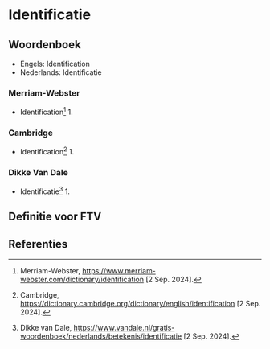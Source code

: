 # Identificatie

## Woordenboek

- Engels: Identification
- Nederlands: Identificatie

### Merriam-Webster

- Identification[^1]
  1.

### Cambridge

- Identification[^2]
  1.

### Dikke Van Dale

- Identificatie[^3]
  1.

## Definitie voor FTV

## Referenties

[^1]: Merriam-Webster, https://www.merriam-webster.com/dictionary/identification [2 Sep. 2024].
[^2]: Cambridge, https://dictionary.cambridge.org/dictionary/english/identification [2 Sep. 2024].
[^3]: Dikke van Dale, https://www.vandale.nl/gratis-woordenboek/nederlands/betekenis/identificatie [2 Sep. 2024].
